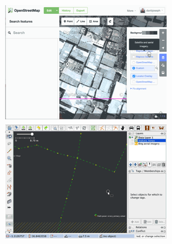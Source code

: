 


![](https://raw.githubusercontent.com/AmericanRedCross/workflows/master/images/osm-imagery-alignment/osm-imagery-alignment_iD.gif)

![](https://raw.githubusercontent.com/AmericanRedCross/workflows/master/images/osm-imagery-alignment/osm-imagery-alignment_josm.gif)
